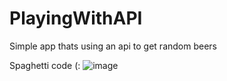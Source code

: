 # PlayingWithAPI
Simple app thats using an api to get random beers

Spaghetti code (:
![image](https://user-images.githubusercontent.com/24573197/167707336-b8f12e57-f534-4ceb-aafb-2f059ab1d367.png)
